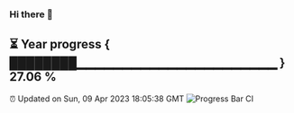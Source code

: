 ### Hi there 👋
⏳ Year progress { ████████▁▁▁▁▁▁▁▁▁▁▁▁▁▁▁▁▁▁▁▁▁▁ } 27.06 %
---
⏰ Updated on Sun, 09 Apr 2023 18:05:38 GMT
![Progress Bar CI](https://github.com/Moyi321/Moyi321/workflows/Progress%20Bar%20CI/badge.svg)
